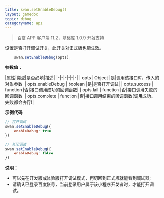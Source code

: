 ```yaml
---
title: swan.setEnableDebug()
layout: gamedoc
topic: debug
categoryName: api
---
```


> 百度 APP 客户端 11.2，基础库 1.0.9 开始支持

设置是否打开调试开关，此开关对正式版也能生效。
```js
    swan.setEnableDebug(opts);
```
**参数值：**

|属性|类型|是否必填|描述|
|-|-|-|-|-|-|
| opts | Object |是|调用该接口时，传入的对象参数|
| opts.enableDebug | boolean |是|是否打开调试|
| opts.success | function |否|接口调用成功的回调函数|
| opts.fail | function |否|接口调用失败的回调函数|
| opts.complete | function |否|接口调用结束的回调函数(调用成功、失败都会执行)|

**示例代码**
```js
// 打开调试
swan.setEnableDebug({
    enableDebug: true
})

// 关闭调试
swan.setEnableDebug({
    enableDebug: false
})
```
**说明：**
- 可以先在开发版或体验版打开调试模式，再切回到正式版就能看到调试器;
- 请确认已登录百度帐号，当前登录用户属于该小程序开发者时，才能打开调试。

